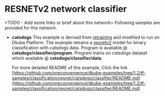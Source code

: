 # RESNETv2 network classifier
<TODO - Add some links or brief about this network>
Following samples are provided for this network.
- **catsdogs**
    This example is derived from [retraining](https://www.tensorflow.org/hub/tutorials/image_retraining) and modified to run on Dkube Platform.
    The example retrains a [resnetv2](https://tfhub.dev/google/imagenet/resnet_v2_50/feature_vector/1) model for binary classification with catsdogs data.
    Program is avaliable @ **catsdogs/classifier/program**.
    Program trains on *catsdogs* dataset which available @ **catsdogs/classifier/data**.

    For more detailed README of this example, Click the link [https://github.com/oneconvergence/dkube-examples/tree/1.2/tf-samples/classification/resnet/catsdogs/classifier/README.md](https://github.com/oneconvergence/dkube-examples/tree/1.2/tf-samples/classification/resnet/catsdogs/classifier/README.md)
